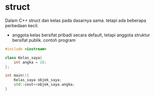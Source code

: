 # struct

Dalam C++ struct dan kelas pada dasarnya sama. tetapi ada beberapa perbedaan kecil. 
- anggota kelas bersifat pribadi secara default, tetapi anggota struktur bersifat publik. contoh program
```cpp
#include <iostream>

class Kelas_saya{
    int angka = 10;
};

int main(){
    Kelas_saya objek_saya;
    std::cout<<objek_saya.angka;
}
```